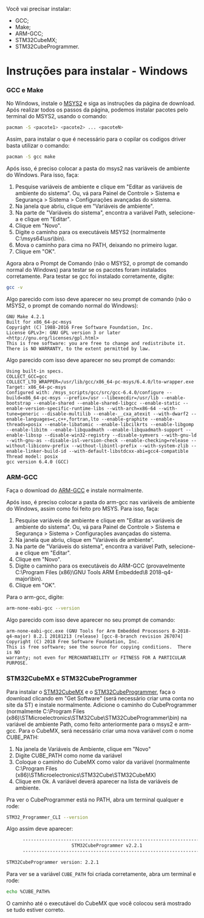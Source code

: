 Você vai precisar instalar:
* GCC;
* Make;
* ARM-GCC;
* STM32CubeMX;
* STM32CubeProgrammer.

# Instruções para instalar - Windows

### GCC e Make
No Windows, instale o [MSYS2](https://www.msys2.org/) e siga as instruções da página de download.
Após realizar todos os passos da página, podemos instalar pacotes pelo terminal do MSYS2, usando o comando:

```bash
pacman -S <pacote1> <pacote2> ... <pacoteN>
```

Assim, para instalar o que é necessário para o copilar os codigos driver basta utilizar o comando:

```bash
pacman -S gcc make
```
Após isso, é preciso colocar a pasta do msys2 nas variáveis de ambiente do Windows. Para isso, faça:
1. Pesquise variáveis de ambiente e clique em "Editar as variáveis de ambiente do sistema". Ou, vá para Painel de Controle > Sistema e Segurança > Sistema > Configurações avançadas do sistema.
2. Na janela que abriu, clique em "Variáveis de ambiente".
3. Na parte de "Variáveis do sistema", encontra a variável Path, selecione-a e clique em "Editar".
4. Clique em "Novo".
5. Digite o caminho para os executáveis MSYS2 (normalmente C:\msys64\usr\bin).
6. Mova o caminho para cima no PATH, deixando no primeiro lugar.
7. Clique em "OK".

Agora abra o Prompt de Comando (não o MSYS2, o prompt de comando normal do Windows) para testar se os pacotes foram instalados corretamente.
Para testar se gcc foi instalado corretamente, digite:

```bash
gcc -v
```

Algo parecido com isso deve aparecer no seu prompt de comando (não o MSYS2, o prompt de comando normal do Windows):

```
GNU Make 4.2.1
Built for x86_64-pc-msys
Copyright (C) 1988-2016 Free Software Foundation, Inc.
License GPLv3+: GNU GPL version 3 or later <http://gnu.org/licenses/gpl.html>
This is free software: you are free to change and redistribute it.
There is NO WARRANTY, to the extent permitted by law.
```
Algo parecido com isso deve aparecer no seu prompt de comando:

```
Using built-in specs.
COLLECT_GCC=gcc
COLLECT_LTO_WRAPPER=/usr/lib/gcc/x86_64-pc-msys/6.4.0/lto-wrapper.exe
Target: x86_64-pc-msys
Configured with: /msys_scripts/gcc/src/gcc-6.4.0/configure --build=x86_64-pc-msys --prefix=/usr --libexecdir=/usr/lib --enable-bootstrap --enable-shared --enable-shared-libgcc --enable-static --enable-version-specific-runtime-libs --with-arch=x86-64 --with-tune=generic --disable-multilib --enable-__cxa_atexit --with-dwarf2 --enable-languages=c,c++,fortran,lto --enable-graphite --enable-threads=posix --enable-libatomic --enable-libcilkrts --enable-libgomp --enable-libitm --enable-libquadmath --enable-libquadmath-support --enable-libssp --disable-win32-registry --disable-symvers --with-gnu-ld --with-gnu-as --disable-isl-version-check --enable-checking=release --without-libiconv-prefix --without-libintl-prefix --with-system-zlib --enable-linker-build-id --with-default-libstdcxx-abi=gcc4-compatible
Thread model: posix
gcc version 6.4.0 (GCC)
```
### ARM-GCC

Faça o download do [ARM-GCC](https://developer.arm.com/-/media/Files/downloads/gnu-rm/9-2019q4/gcc-arm-none-eabi-9-2019-q4-major-win32-sha2.exe?revision=ba95cefa-1880-4932-94d4-ebf30ad3f619&la=en&hash=CA3C442615B4FB102CE8B471DF9ED1E057496060) e instale normalmente.

Após isso, é preciso colocar a pasta do arm-gcc nas variáveis de ambiente do Windows, assim como foi feito pro MSYS. Para isso, faça:
1. Pesquise variáveis de ambiente e clique em "Editar as variáveis de ambiente do sistema". Ou, vá para Painel de Controle > Sistema e Segurança > Sistema > Configurações avançadas do sistema.
2. Na janela que abriu, clique em "Variáveis de ambiente".
3. Na parte de "Variáveis do sistema", encontra a variável Path, selecione-a e clique em "Editar".
4. Clique em "Novo".
5. Digite o caminho para os executáveis do ARM-GCC (provavelmente C:\Program Files (x86)\GNU Tools ARM Embedded\8 2018-q4-major\bin).
6. Clique em "OK".

Para o arm-gcc, digite:

```bash
arm-none-eabi-gcc --version
```

Algo parecido com isso deve aparecer no seu prompt de comando:

```
arm-none-eabi-gcc.exe (GNU Tools for Arm Embedded Processors 8-2018-q4-major) 8.2.1 20181213 (release) [gcc-8-branch revision 267074]
Copyright (C) 2018 Free Software Foundation, Inc.
This is free software; see the source for copying conditions.  There is NO
warranty; not even for MERCHANTABILITY or FITNESS FOR A PARTICULAR PURPOSE.
```

### STM32CubeMX e STM32CubeProgrammer

Para instalar o [STM32CubeMX](https://www.st.com/en/development-tools/stm32cubemx.html) e o [STM32CubeProgrammer](https://www.st.com/en/development-tools/stm32cubeprog.html), faça o download clicando em "Get Software" (será necessário criar uma conta no site da ST) e instale normalmente. Adicione o caminho do CubeProgrammer (normalmente C:\Program Files (x86)\STMicroelectronics\STM32Cube\STM32CubeProgrammer\bin) na variável de ambiente Path, como feito anteriormente para o msys2 e arm-gcc. Para o CubeMX, será necessário criar uma nova variável com o nome CUBE_PATH:
1. Na janela de Variáveis de Ambiente, clique em "Novo"
2. Digite CUBE_PATH como nome da variável
3. Coloque o caminho do CubeMX como valor da variável (normalmente C:\Program Files (x86)\STMicroelectronics\STM32Cube\STM32CubeMX)
4. Clique em Ok. A variável deverá aparecer na lista de variáveis de ambiente.

Pra ver o CubeProgrammer está no PATH, abra um terminal qualquer e rode:

```bash
STM32_Programmer_CLI --version
```

Algo assim deve aparecer:

```bash
      -------------------------------------------------------------------
                        STM32CubeProgrammer v2.2.1                  
      -------------------------------------------------------------------

STM32CubeProgrammer version: 2.2.1 
```

Para ver se a variável `CUBE_PATH` foi criada corretamente, abra um terminal e rode:

```bash
echo %CUBE_PATH%
```

O caminho até o executável do CubeMX que você colocou será mostrado se tudo estiver correto.
